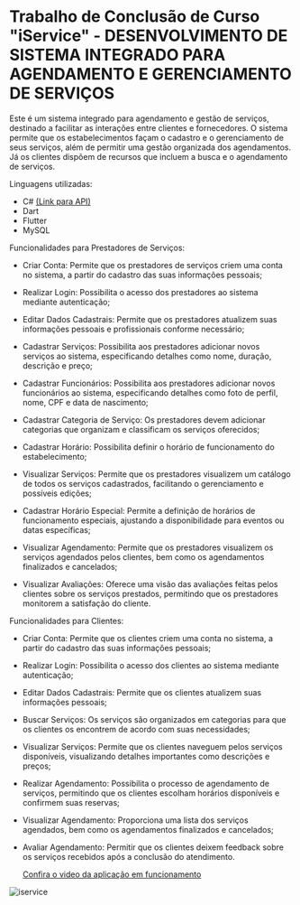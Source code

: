 # Trabalho de Conclusão de Curso "iService" - DESENVOLVIMENTO DE SISTEMA INTEGRADO PARA AGENDAMENTO E GERENCIAMENTO DE SERVIÇOS

Este é um sistema integrado para agendamento e gestão de serviços, destinado a facilitar as interações entre clientes e fornecedores. O sistema permite que os estabelecimentos façam o cadastro e o gerenciamento de seus serviços, além de permitir uma gestão organizada dos agendamentos. Já os clientes dispõem de recursos que incluem a busca e o agendamento de serviços.

Linguagens utilizadas:

- C# [(Link para API)](https://github.com/IsabeleRenovato/iServiceApi.git)
- Dart
- Flutter
- MySQL

Funcionalidades para Prestadores de Serviços:

- Criar Conta: Permite que os prestadores de serviços criem uma conta no sistema, a partir do cadastro das suas informações pessoais;
  
- Realizar Login: Possibilita o acesso dos prestadores ao sistema mediante autenticação;
  
- Editar Dados Cadastrais: Permite que os prestadores atualizem suas informações pessoais e profissionais conforme necessário;
  
- Cadastrar Serviços: Possibilita aos prestadores adicionar novos serviços ao sistema, especificando detalhes como nome, duração, descrição e preço;
  
- Cadastrar Funcionários: Possibilita aos prestadores adicionar novos funcionários ao sistema, especificando detalhes como foto de perfil, nome, CPF e data de nascimento;
  
- Cadastrar Categoria de Serviço: Os prestadores devem adicionar categorias que organizam e classificam os serviços oferecidos;
  
- Cadastrar Horário: Possibilita definir o horário de funcionamento do estabelecimento;
  
- Visualizar Serviços: Permite que os prestadores visualizem um catálogo de todos os serviços cadastrados, facilitando o gerenciamento e possíveis edições;
  
- Cadastrar Horário Especial: Permite a definição de horários de funcionamento especiais, ajustando a disponibilidade para eventos ou datas específicas;
  
- Visualizar Agendamento: Permite que os prestadores visualizem os serviços agendados pelos clientes, bem como os agendamentos finalizados e cancelados;
  
- Visualizar Avaliações: Oferece uma visão das avaliações feitas pelos clientes sobre os serviços prestados, permitindo que os prestadores monitorem a satisfação do cliente.

Funcionalidades para Clientes:

-	Criar Conta: Permite que os clientes criem uma conta no sistema, a partir do cadastro das suas informações pessoais;
  
- Realizar Login: Possibilita o acesso dos clientes ao sistema mediante autenticação;
  
- Editar Dados Cadastrais: Permite que os clientes atualizem suas informações pessoais;
  
- Buscar Serviços: Os serviços são organizados em categorias para que os clientes os encontrem de acordo com suas necessidades;
  
- Visualizar Serviços: Permite que os clientes naveguem pelos serviços disponíveis, visualizando detalhes importantes como descrições e preços;
  
- Realizar Agendamento: Possibilita o processo de agendamento de serviços, permitindo que os clientes escolham horários disponíveis e confirmem suas reservas;
  
- Visualizar Agendamento: Proporciona uma lista dos serviços agendados, bem como os agendamentos finalizados e cancelados;
  
- Avaliar Agendamento: Permitir que os clientes deixem feedback sobre os serviços recebidos após a conclusão do atendimento.

  [Confira o video da aplicação em funcionamento](https://github.com/IsabeleRenovato/iServiceApplication/blob/main/Video_TCC.mp4)

![iservice](./Desenvolvimento%20de%20Sistema%20Integrado%20para%20Agendamento%20e%20Gerenciamento%20de%20Serviços.jpg)
